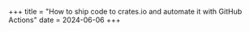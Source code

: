 +++
title = "How to ship code to crates.io and automate it with GitHub Actions"
date = 2024-06-06
+++

